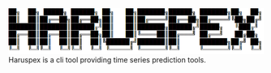 <img src="https://github.com/bklimowski/haruspex-cli/blob/main/logo.png" width="600">                                             
Haruspex is a cli tool providing time series prediction tools.
